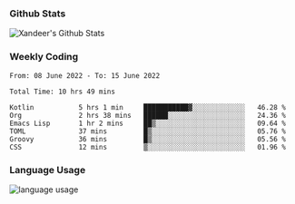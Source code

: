 ### Github Stats

![Xandeer's Github Stats](https://github-readme-stats.vercel.app/api?username=xandeer&count_private=true&show_icons=true&hide_border=true&hide_title=true&exclude_repo=xandeer,xandeer.github.io&hide=contribs,prs)

### Weekly Coding
<!--START_SECTION:waka-->

```text
From: 08 June 2022 - To: 15 June 2022

Total Time: 10 hrs 49 mins

Kotlin           5 hrs 1 min     ███████████▓░░░░░░░░░░░░░   46.28 %
Org              2 hrs 38 mins   ██████░░░░░░░░░░░░░░░░░░░   24.36 %
Emacs Lisp       1 hr 2 mins     ██▒░░░░░░░░░░░░░░░░░░░░░░   09.64 %
TOML             37 mins         █▒░░░░░░░░░░░░░░░░░░░░░░░   05.76 %
Groovy           36 mins         █▒░░░░░░░░░░░░░░░░░░░░░░░   05.56 %
CSS              12 mins         ▒░░░░░░░░░░░░░░░░░░░░░░░░   01.96 %
```

<!--END_SECTION:waka-->

### Language Usage

![language usage](https://github-readme-stats.vercel.app/api/top-langs/?username=xandeer&hide_border=true&hide_title=true&exclude_repo=xandeer,xandeer.github.io)
